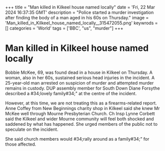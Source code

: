 +++
title = "Man killed in Kilkeel house named locally"
date = 'Fri, 22 Mar 2024 16:37:35 GMT'
description = "Police started a murder investigation after finding the body of a man aged in his 60s on Thursday."
image = 'Man_killed_in_Kilkeel_house_named_locally__315472055.png'
keywrods =  []
categories = 'World'
tags = ['BBC', "us", "murder"]
+++

# Man killed in Kilkeel house named locally

Bobbie McKee, 69, was found dead in a house in Kilkeel on Thursday.
A woman, also in her 60s, sustained serious head injuries in the incident.
A 25-year-old man arrested on suspicion of murder and attempted murder remains in custody.
DUP assembly member for South Down Diane Forsythe described a <bb>#34;lovely family<bb>#34;" at the centre of the incident.

However, at this time, we are not treating this as a firearms-related report.
Anne Coffey from New Beginnings charity shop in Kilkeel said she knew Mr McKee well through Mourne Presbyterian Church.
Ch Insp Lynne Corbett said the Kilkeel and wider Mourne community will feel both shocked and saddened by what has happened.
She urged members of the public not to speculate on the incident.

She said church members would <bb>#34;rally around as a family<bb>#34;" for those affected.


